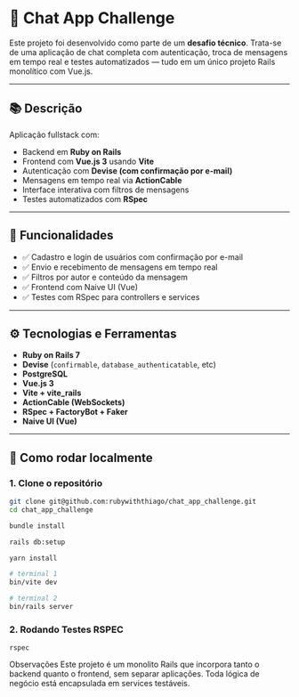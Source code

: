 # 💬 Chat App Challenge

Este projeto foi desenvolvido como parte de um **desafio técnico**. Trata-se de uma aplicação de chat completa com autenticação, troca de mensagens em tempo real e testes automatizados — tudo em um único projeto Rails monolítico com Vue.js.

---

## 📚 Descrição

Aplicação fullstack com:

- Backend em **Ruby on Rails**
- Frontend com **Vue.js 3** usando **Vite**
- Autenticação com **Devise (com confirmação por e-mail)**
- Mensagens em tempo real via **ActionCable**
- Interface interativa com filtros de mensagens
- Testes automatizados com **RSpec**

---

## 🎯 Funcionalidades

- ✅ Cadastro e login de usuários com confirmação por e-mail
- ✅ Envio e recebimento de mensagens em tempo real
- ✅ Filtros por autor e conteúdo da mensagem
- ✅ Frontend com Naive UI (Vue)
- ✅ Testes com RSpec para controllers e services

---

## ⚙️ Tecnologias e Ferramentas

- **Ruby on Rails 7**
- **Devise** (`confirmable`, `database_authenticatable`, etc)
- **PostgreSQL**
- **Vue.js 3**
- **Vite + vite_rails**
- **ActionCable (WebSockets)**
- **RSpec + FactoryBot + Faker**
- **Naive UI (Vue)**

---

## 🚀 Como rodar localmente

### 1. Clone o repositório

```bash
git clone git@github.com:rubywiththiago/chat_app_challenge.git
cd chat_app_challenge

bundle install

rails db:setup

yarn install

# terminal 1
bin/vite dev

# terminal 2
bin/rails server

```
### 2. Rodando Testes RSPEC
```
rspec

```

Observações
Este projeto é um monolito Rails que incorpora tanto o backend quanto o frontend, sem separar aplicações. Toda lógica de negócio está encapsulada em services testáveis.
